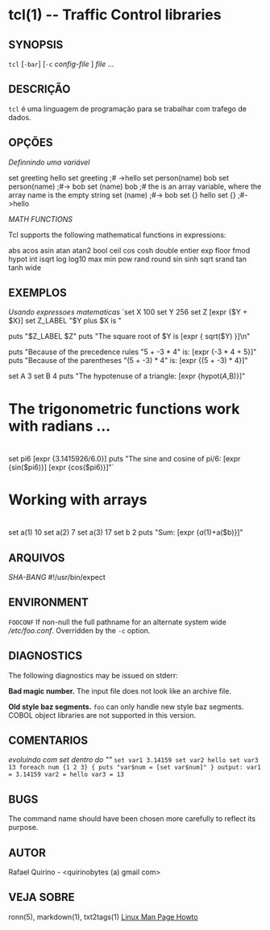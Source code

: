 tcl(1) -- Traffic Control libraries
===============================================


SYNOPSIS
--------

`tcl` [`-bar`] [`-c` *config-file* ] *file* ...

DESCRIÇÃO
---------

`tcl` é uma linguagem de programação para se trabalhar com trafego de dados.

OPÇÕES
------

*Definnindo uma variável*

set greeting hello
set greeting ;# ->hello
set person(name) bob
set person(name) ;#-> bob
set (name) bob ;# the is an array variable, where the array name is the empty string
set (name) ;#-> bob
set {} hello 
set {} ;#->hello



*MATH FUNCTIONS*

Tcl supports the following mathematical functions in expressions:

abs         acos        asin        atan
atan2       bool        ceil        cos
cosh        double      entier      exp
floor       fmod        hypot       int
isqrt       log         log10       max
min         pow         rand        round
sin         sinh        sqrt        srand
tan         tanh        wide

EXEMPLOS
--------

*Usando expressoes matematicas*
`set X 100
set Y 256
set Z [expr {$Y + $X}]
set Z_LABEL "$Y plus $X is "

puts "$Z_LABEL $Z"
puts "The square root of $Y is [expr { sqrt($Y) }]\n"

puts "Because of the precedence rules \"5 + -3 * 4\"   is: [expr {-3 * 4 + 5}]"
puts "Because of the parentheses      \"(5 + -3) * 4\" is: [expr {(5 + -3) * 4}]"

set A 3
set B 4
puts "The hypotenuse of a triangle: [expr {hypot($A,$B)}]"

#
# The trigonometric functions work with radians ...
#
set pi6 [expr {3.1415926/6.0}]
puts "The sine and cosine of pi/6: [expr {sin($pi6)}] [expr {cos($pi6)}]"`

#
# Working with arrays
#
set a(1) 10
set a(2) 7
set a(3) 17
set b    2
puts "Sum: [expr {$a(1)+$a($b)}]"


ARQUIVOS
--------

*SHA-BANG*    #!/usr/bin/expect 

ENVIRONMENT
-----------

`FOOCONF`
  If non-null the full pathname for an alternate system wide */etc/foo.conf*.
  Overridden by the `-c` option.

DIAGNOSTICS
-----------

The following diagnostics may be issued on stderr:

**Bad magic number.**
  The input file does not look like an archive file.

**Old style baz segments.**
  `foo` can only handle new style baz segments. COBOL object libraries are not
  supported in this version.

COMENTARIOS
-----------

*evoluindo com set dentro do ""*
`set var1 3.14159
set var2 hello
set var3 13
foreach num {1 2 3} {
    puts "var$num = [set var$num]"
}
output:
var1 = 3.14159
var2 = hello
var3 = 13`


BUGS
----

The command name should have been chosen more carefully to reflect its
purpose.

AUTOR
-----

Rafael Quirino - <quirinobytes (a) gmail com>

VEJA SOBRE
----------

ronn(5), markdown(1), txt2tags(1) [Linux Man Page Howto](
http://www.schweikhardt.net/man_page_howto.html)
